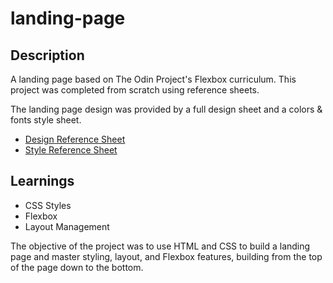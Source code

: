 # landing-page

## Description
A landing page based on The Odin Project's Flexbox curriculum. This project was completed from scratch using reference sheets.

The landing page design was provided by a full design sheet and a colors & fonts style sheet. 
* [Design Reference Sheet](https://cdn.statically.io/gh/TheOdinProject/curriculum/81a5d553f4073e593d23a6ab00d50eef8620796d/foundations/html_css/project/imgs/01.png)
* [Style Reference Sheet](https://cdn.statically.io/gh/TheOdinProject/curriculum/a38403e7d81cc8305af16ac48985cfbde87834d6/foundations/html_css/flexbox/project-landing-page/imgs/02.png)

## Learnings
* CSS Styles
* Flexbox
* Layout Management

The objective of the project was to use HTML and CSS to build a landing page and master styling, layout, and Flexbox features, building from the top of the page down to the bottom.
